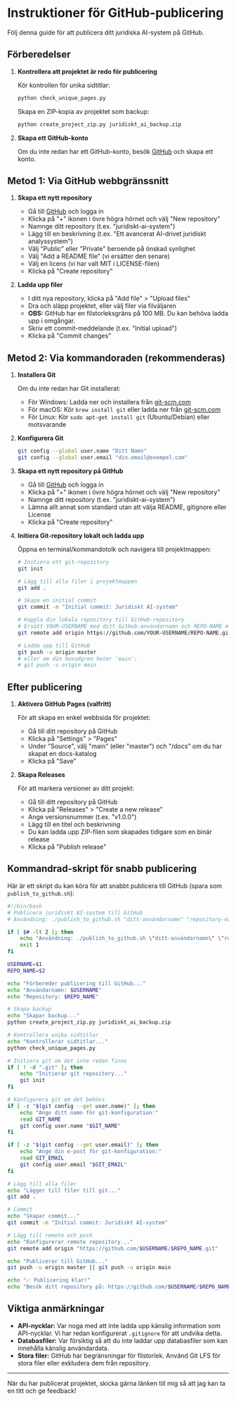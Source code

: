 # Instruktioner för GitHub-publicering

Följ denna guide för att publicera ditt juridiska AI-system på GitHub.

## Förberedelser

1. **Kontrollera att projektet är redo för publicering**

   Kör kontrollen för unika sidtitlar:
   ```bash
   python check_unique_pages.py
   ```

   Skapa en ZIP-kopia av projektet som backup:
   ```bash
   python create_project_zip.py juridiskt_ai_backup.zip
   ```

2. **Skapa ett GitHub-konto**

   Om du inte redan har ett GitHub-konto, besök [GitHub](https://github.com/) och skapa ett konto.

## Metod 1: Via GitHub webbgränssnitt

1. **Skapa ett nytt repository**

   - Gå till [GitHub](https://github.com) och logga in
   - Klicka på "+" ikonen i övre högra hörnet och välj "New repository"
   - Namnge ditt repository (t.ex. "juridiskt-ai-system")
   - Lägg till en beskrivning (t.ex. "Ett avancerat AI-drivet juridiskt analyssystem")
   - Välj "Public" eller "Private" beroende på önskad synlighet
   - Välj "Add a README file" (vi ersätter den senare)
   - Välj en licens (vi har valt MIT i LICENSE-filen)
   - Klicka på "Create repository"

2. **Ladda upp filer**

   - I ditt nya repository, klicka på "Add file" > "Upload files"
   - Dra och släpp projektet, eller välj filer via filväljaren
   - **OBS:** GitHub har en filstorleksgräns på 100 MB. Du kan behöva ladda upp i omgångar.
   - Skriv ett commit-meddelande (t.ex. "Initial upload")
   - Klicka på "Commit changes"

## Metod 2: Via kommandoraden (rekommenderas)

1. **Installera Git**

   Om du inte redan har Git installerat:
   - För Windows: Ladda ner och installera från [git-scm.com](https://git-scm.com/download/win)
   - För macOS: Kör `brew install git` eller ladda ner från [git-scm.com](https://git-scm.com/download/mac)
   - För Linux: Kör `sudo apt-get install git` (Ubuntu/Debian) eller motsvarande

2. **Konfigurera Git**

   ```bash
   git config --global user.name "Ditt Namn"
   git config --global user.email "din.email@exempel.com"
   ```

3. **Skapa ett nytt repository på GitHub**

   - Gå till [GitHub](https://github.com) och logga in
   - Klicka på "+" ikonen i övre högra hörnet och välj "New repository"
   - Namnge ditt repository (t.ex. "juridiskt-ai-system")
   - Lämna allt annat som standard utan att välja README, gitignore eller License
   - Klicka på "Create repository"

4. **Initiera Git-repository lokalt och ladda upp**

   Öppna en terminal/kommandotolk och navigera till projektmappen:

   ```bash
   # Initiera ett git-repository
   git init

   # Lägg till alla filer i projektmappen
   git add .

   # Skapa en initial commit
   git commit -m "Initial commit: Juridiskt AI-system"

   # Koppla din lokala repository till GitHub-repository
   # Ersätt YOUR-USERNAME med ditt GitHub-användarnamn och REPO-NAME med ditt repository-namn
   git remote add origin https://github.com/YOUR-USERNAME/REPO-NAME.git

   # Ladda upp till GitHub
   git push -u origin master
   # eller om din huvudgren heter 'main':
   # git push -u origin main
   ```

## Efter publicering

1. **Aktivera GitHub Pages (valfritt)**

   För att skapa en enkel webbsida för projektet:
   - Gå till ditt repository på GitHub
   - Klicka på "Settings" > "Pages"
   - Under "Source", välj "main" (eller "master") och "/docs" om du har skapat en docs-katalog
   - Klicka på "Save"

2. **Skapa Releases**

   För att markera versioner av ditt projekt:
   - Gå till ditt repository på GitHub
   - Klicka på "Releases" > "Create a new release"
   - Ange versionsnummer (t.ex. "v1.0.0")
   - Lägg till en titel och beskrivning
   - Du kan ladda upp ZIP-filen som skapades tidigare som en binär release
   - Klicka på "Publish release"

## Kommandrad-skript för snabb publicering

Här är ett skript du kan köra för att snabbt publicera till GitHub (spara som `publish_to_github.sh`):

```bash
#!/bin/bash
# Publicera juridiskt AI-system till GitHub
# Användning: ./publish_to_github.sh "ditt-användarnamn" "repository-namn"

if [ $# -lt 2 ]; then
    echo "Användning: ./publish_to_github.sh \"ditt-användarnamn\" \"repository-namn\""
    exit 1
fi

USERNAME=$1
REPO_NAME=$2

echo "Förbereder publicering till GitHub..."
echo "Användarnamn: $USERNAME"
echo "Repository: $REPO_NAME"

# Skapa backup
echo "Skapar backup..."
python create_project_zip.py juridiskt_ai_backup.zip

# Kontrollera unika sidtitlar
echo "Kontrollerar sidtitlar..."
python check_unique_pages.py

# Initiera git om det inte redan finns
if [ ! -d ".git" ]; then
    echo "Initierar git repository..."
    git init
fi

# Konfigurera git om det behövs
if [ -z "$(git config --get user.name)" ]; then
    echo "Ange ditt namn för git-konfiguration:"
    read GIT_NAME
    git config user.name "$GIT_NAME"
fi

if [ -z "$(git config --get user.email)" ]; then
    echo "Ange din e-post för git-konfiguration:"
    read GIT_EMAIL
    git config user.email "$GIT_EMAIL"
fi

# Lägg till alla filer
echo "Lägger till filer till git..."
git add .

# Commit
echo "Skapar commit..."
git commit -m "Initial commit: Juridiskt AI-system"

# Lägg till remote och push
echo "Konfigurerar remote repository..."
git remote add origin "https://github.com/$USERNAME/$REPO_NAME.git"

echo "Publicerar till GitHub..."
git push -u origin master || git push -u origin main

echo "✅ Publicering klar!"
echo "Besök ditt repository på: https://github.com/$USERNAME/$REPO_NAME"
```

## Viktiga anmärkningar

- **API-nycklar:** Var noga med att inte ladda upp känslig information som API-nycklar. Vi har redan konfigurerat `.gitignore` för att undvika detta.
- **Databasfiler:** Var försiktig så att du inte laddar upp databasfiler som kan innehålla känslig användardata.
- **Stora filer:** GitHub har begränsningar för filstorlek. Använd Git LFS för stora filer eller exkludera dem från repository.

---

När du har publicerat projektet, skicka gärna länken till mig så att jag kan ta en titt och ge feedback!